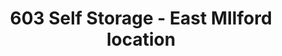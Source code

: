 ---
title: "603 Self Storage - East MIlford location"
url: /milford/603-self-storage-east-milford-location/
shop: Mieten
---